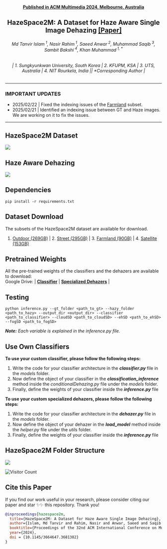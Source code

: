 <h4 align="center"><strong><a href="https://2024.acmmm.org/">Published in ACM Multimedia 2024, Melbourne, Australia</a></strong></h4>
<h2 align="center"><strong>HazeSpace2M: A Dataset for Haze Aware Single Image Dehazing <a href="https://tanvirnwu.github.io/assets/papers/HazeSpace2M.pdf" target="_blank">[Paper]</a></strong></h2>
<h6 align="center">Md Tanvir Islam<sup> 1</sup>, Nasir Rahim<sup> 1</sup>, Saeed Anwar<sup> 2</sup>, Muhammad Saqib<sup> 3</sup>, Sambit Bakshi<sup> 4</sup>, Khan Muhammad<sup> 1, *</sup></h6>
<h6 align="center">| 1. Sungkyunkwan University, South Korea | 2. KFUPM, KSA | 3. UTS, Australia | 4. NIT Rourkela, India || *Corresponding Author |</h6> 
<hr>


### IMPORTANT UPDATES
- 2025/02/22 | Fixed the indexing issues of the [Farmland](https://huggingface.co/datasets/tanvirnwu/HazeSpace2M/tree/main/Farmland) subset.
- 2025/02/21 | Identified an indexing issue between GT and Haze images. We are working on it to fix the issues.
<hr>

## HazeSpace2M Dataset

![](./assets/HazeSpace2M.jpg)

## Haze Aware Dehazing
![](./assets/proposedFramework.jpg)

## Dependencies
```
pip install -r requirements.txt
````

## Dataset Download
The subsets of the HazeSpace2M dataset are available for download.
1. [Outdoor (269GB)](https://huggingface.co/datasets/tanvirnwu/HazeSpace2M/tree/main/Outdoor) | 2. [Street (295GB)](https://huggingface.co/datasets/tanvirnwu/HazeSpace2M/tree/main/Street) | 3. [Farmland (90GB)](https://huggingface.co/datasets/tanvirnwu/HazeSpace2M/tree/main/Farmland) | 4. [Satellite (153GB)](https://huggingface.co/datasets/tanvirnwu/HazeSpace2M/tree/main/Satellite) 

## Pretrained Weights
All the pre-trained weights of the classifiers and the dehazers are available to download:
<br>
Google Drive: | [**Classifier**](https://drive.google.com/drive/folders/147o4ltcZUYyct8oaTED4KuJFkAiV66zC?usp=sharing) | [**Specialized Dehazers**](https://drive.google.com/drive/folders/110cLD5pfLqLuIV95yBBTvXhbIQ2aZ2kd?usp=sharing) |
## Testing
```
python inference.py --gt_folder <path_to_gt> --hazy_folder <path_to_hazy> --output_dir <output_dir> --classifier <path_to_classifier> --cloudSD <path_to_cloudSD> --ehSD <path_to_ehSD> --fogSD <path_to_fogSD>

````
_**Note:** Each variable is explained in the inference.py file._


## Use Own Classifiers
**To use your custom classifier, please follow the following steps:**
1. Write the code for your classifier architecture in the _**classifier.py**_ file in the _models_ folder.
2. Now define the object of your classifier in the _**classification_inference**_ method inside the _conditionalDehazing.py_ file under the _models_ folder.
3. Finally, define the weights of your classifier inside the _**inference.py**_ file
   
**To use your custom specialized dehazers, please follow the following steps:**
1. Write the code for your classifier architecture in the _**dehazer.py**_ file in the _models_ folder.
2. Now define the object of your dehazer in the _**load_model**_ method inside the _helper.py_ file under the _utils_ folder.
3. Finally, define the weights of your classifier inside the _**inference.py**_ file

## HazeSpace2M Folder Structure
![](./assets/datasetStructure-02.jpg)


![Visitor Count](https://komarev.com/ghpvc/?username=tanvirnwu&repo=HazeSpace2M&style=for-the-badge&label=Project%20Views)


## Cite this Paper

If you find our work useful in your research, please consider citing our paper and star ✨✨ this repository. Thank you!

```bibtex
@inproceedings{hazespace2m,
  title={HazeSpace2M: A Dataset for Haze Aware Single Image Dehazing},
  author={Islam, Md Tanvir and Rahim, Nasir and Anwar, Saeed and Saqib Muhammad and Bakshi, Sambit and Muhammad, Khan},
  booktitle={Proceedings of the 32nd ACM International Conference on Multimedia},
  year={2024},
  doi = {10.1145/3664647.3681382}
}
